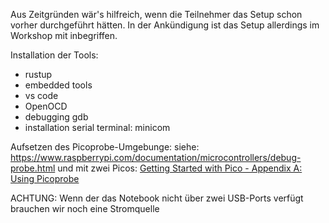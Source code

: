 
Aus Zeitgründen wär's hilfreich, wenn die Teilnehmer das Setup schon vorher durchgeführt hätten. In der Ankündigung ist das Setup allerdings im Workshop mit inbegriffen.

Installation der Tools:

 * rustup
 * embedded tools
 * vs code
 * OpenOCD
 * debugging gdb
 * installation serial terminal: minicom

Aufsetzen des Picoprobe-Umgebunge:
siehe: <https://www.raspberrypi.com/documentation/microcontrollers/debug-probe.html> und mit zwei Picos:
[Getting Started with Pico - Appendix A: Using Picoprobe](https://datasheets.raspberrypi.com/pico/getting-started-with-pico.pdf#page=62)

ACHTUNG: Wenn der das Notebook nicht über zwei USB-Ports verfügt brauchen wir noch eine Stromquelle


